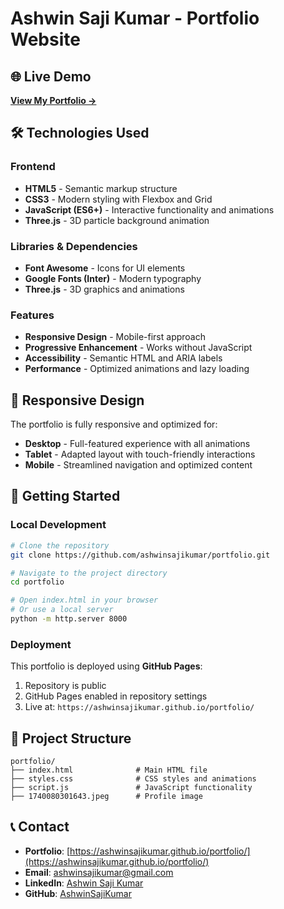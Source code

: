 #  Ashwin Saji Kumar - Portfolio Website

## 🌐 Live Demo

**[View My Portfolio →](https://ashwinsajikumar.github.io/portfolio/)**

## 🛠️ Technologies Used

### **Frontend**
- **HTML5** - Semantic markup structure
- **CSS3** - Modern styling with Flexbox and Grid
- **JavaScript (ES6+)** - Interactive functionality and animations
- **Three.js** - 3D particle background animation

### **Libraries & Dependencies**
- **Font Awesome** - Icons for UI elements
- **Google Fonts (Inter)** - Modern typography
- **Three.js** - 3D graphics and animations

### **Features**
- **Responsive Design** - Mobile-first approach
- **Progressive Enhancement** - Works without JavaScript
- **Accessibility** - Semantic HTML and ARIA labels
- **Performance** - Optimized animations and lazy loading

## 📱 Responsive Design

The portfolio is fully responsive and optimized for:
- **Desktop** - Full-featured experience with all animations
- **Tablet** - Adapted layout with touch-friendly interactions
- **Mobile** - Streamlined navigation and optimized content

## 🚀 Getting Started

### **Local Development**
```bash
# Clone the repository
git clone https://github.com/ashwinsajikumar/portfolio.git

# Navigate to the project directory
cd portfolio

# Open index.html in your browser
# Or use a local server
python -m http.server 8000
```

### **Deployment**
This portfolio is deployed using **GitHub Pages**:
1. Repository is public
2. GitHub Pages enabled in repository settings
3. Live at: `https://ashwinsajikumar.github.io/portfolio/`

## 📁 Project Structure

```
portfolio/
├── index.html              # Main HTML file
├── styles.css              # CSS styles and animations
├── script.js               # JavaScript functionality
├── 1740080301643.jpeg      # Profile image

```


## 📞 Contact

- **Portfolio**: [https://ashwinsajikumar.github.io/portfolio/](https://ashwinsajikumar.github.io/portfolio/)
- **Email**: ashwinsajikumar@gmail.com
- **LinkedIn**: [Ashwin Saji Kumar](https://www.linkedin.com/in/ashwin-saji-kumar-9a6305203/)
- **GitHub**: [AshwinSajiKumar](https://github.com/AshwinSajiKumar/)

